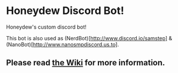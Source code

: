 # Honeydew Discord Bot!
Honeydew's custom discord bot!

This bot is also used as (NerdBot)[http://www.discord.io/samstep] & (NanoBot)[http://www.nanosmpdiscord.us.to].

## Please read [the Wiki](https://github.com/Saamstep/honeydewbot/wiki) for more information.
